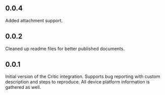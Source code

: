 ## 0.0.4
Added attachment support.

## 0.0.2
Cleaned up readme files for better published documents.

## 0.0.1
Initial version of the Critic integration. Supports bug reporting with custom description and steps to reproduce. All device platform information is gathered as well.